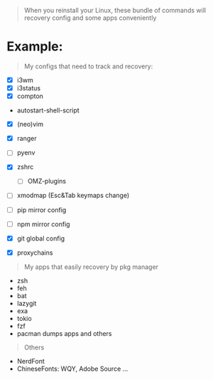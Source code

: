 > When you reinstall your Linux, these bundle of commands will recovery config and some apps conveniently 

# Example:
> My configs that need to track and recovery:
- [x] i3wm
- [x] i3status
- [x] compton
- autostart-shell-script
- [x] (neo)vim
- [x] ranger
- [ ] pyenv
- [x] zshrc 
  - [ ] OMZ-plugins
- [ ] xmodmap (Esc&Tab keymaps change)
- [ ] pip mirror config
- [ ] npm mirror config
- [x] git global config
- [x] proxychains


> My apps that easily recovery by pkg manager
- zsh
- feh
- bat
- lazygit
- exa
- tokio
- fzf
- pacman dumps apps and others


> Others
- NerdFont
- ChineseFonts: WQY, Adobe Source ...
